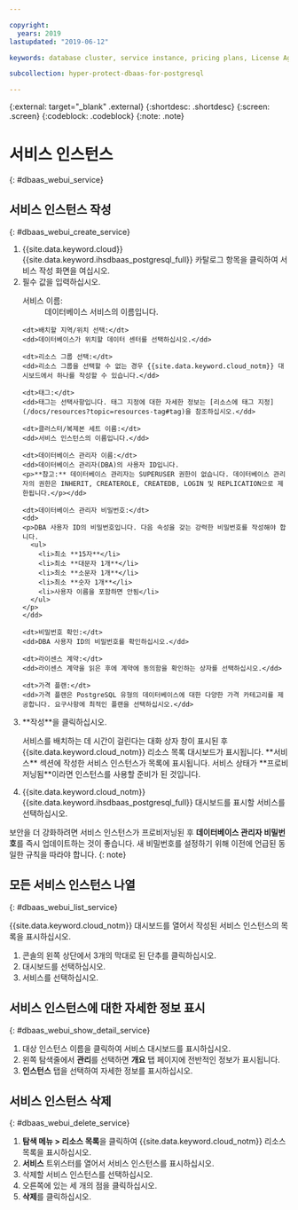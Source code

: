 ```yaml
---

copyright:
  years: 2019
lastupdated: "2019-06-12"

keywords: database cluster, service instance, pricing plans, License Agreement

subcollection: hyper-protect-dbaas-for-postgresql

---
```


{:external: target="_blank" .external}
{:shortdesc: .shortdesc}
{:screen: .screen}
{:codeblock: .codeblock}
{:note: .note}


# 서비스 인스턴스
{: #dbaas_webui_service}

## 서비스 인스턴스 작성
{: #dbaas_webui_create_service}

<ol>
<li>{{site.data.keyword.cloud}} {{site.data.keyword.ihsdbaas_postgresql_full}} 카탈로그 항목을 클릭하여 서비스 작성 화면을 여십시오.</li>
<li>필수 값을 입력하십시오.
  <dl>
    <dt>서비스 이름:</dt>
    <dd>데이터베이스 서비스의 이름입니다.</dd>

    <dt>배치할 지역/위치 선택:</dt>
    <dd>데이터베이스가 위치할 데이터 센터를 선택하십시오.</dd>

    <dt>리소스 그룹 선택:</dt>
    <dd>리소스 그룹을 선택할 수 없는 경우 {{site.data.keyword.cloud_notm}} 대시보드에서 하나를 작성할 수 있습니다.</dd>

    <dt>태그:</dt>
    <dd>태그는 선택사항입니다. 태그 지정에 대한 자세한 정보는 [리소스에 태그 지정](/docs/resources?topic=resources-tag#tag)을 참조하십시오.</dd>

    <dt>클러스터/복제본 세트 이름:</dt>
    <dd>서비스 인스턴스의 이름입니다.</dd>

    <dt>데이터베이스 관리자 이름:</dt>
    <dd>데이터베이스 관리자(DBA)의 사용자 ID입니다.
    <p>**참고:** 데이터베이스 관리자는 SUPERUSER 권한이 없습니다. 데이터베이스 관리자의 권한은 INHERIT, CREATEROLE, CREATEDB, LOGIN 및 REPLICATION으로 제한됩니다.</p></dd>

    <dt>데이터베이스 관리자 비밀번호:</dt>
    <dd>
    <p>DBA 사용자 ID의 비밀번호입니다. 다음 속성을 갖는 강력한 비밀번호를 작성해야 합니다.
      <ul>
        <li>최소 **15자**</li>
        <li>최소 **대문자 1개**</li>
        <li>최소 **소문자 1개**</li>
        <li>최소 **숫자 1개**</li>
        <li>사용자 이름을 포함하면 안됨</li>
      </ul>
    </p>
    </dd>

    <dt>비밀번호 확인:</dt>
    <dd>DBA 사용자 ID의 비밀번호를 확인하십시오.</dd>

    <dt>라이센스 계약:</dt>
    <dd>라이센스 계약을 읽은 후에 계약에 동의함을 확인하는 상자를 선택하십시오.</dd>

    <dt>가격 플랜:</dt>
    <dd>가격 플랜은 PostgreSQL 유형의 데이터베이스에 대한 다양한 가격 카테고리를 제공합니다. 요구사항에 최적인 플랜을 선택하십시오.</dd>
  </dl>
</li>
<li>**작성**을 클릭하십시오.
<p>서비스를 배치하는 데 시간이 걸린다는 대화 상자 창이 표시된 후 {{site.data.keyword.cloud_notm}} 리소스 목록 대시보드가 표시됩니다. **서비스** 섹션에 작성한 서비스 인스턴스가 목록에 표시됩니다. 서비스 상태가 **프로비저닝됨**이라면 인스턴스를 사용할 준비가 된 것입니다.</p>
</li>

<li>{{site.data.keyword.cloud_notm}} {{site.data.keyword.ihsdbaas_postgresql_full}} 대시보드를 표시할 서비스를 선택하십시오.</li>
</ol>

보안을 더 강화하려면 서비스 인스턴스가 프로비저닝된 후 **데이터베이스 관리자 비밀번호**를 즉시 업데이트하는 것이 좋습니다. 새 비밀번호를 설정하기 위해 이전에 언급된 동일한 규칙을 따라야 합니다.
{: note}

## 모든 서비스 인스턴스 나열
{: #dbaas_webui_list_service}

{{site.data.keyword.cloud_notm}} 대시보드를 열어서 작성된 서비스 인스턴스의 목록을 표시하십시오.

<ol>
	<li>콘솔의 왼쪽 상단에서 3개의 막대로 된 단추를 클릭하십시오.</li>
	<li>대시보드를 선택하십시오.</li>
	<li>서비스를 선택하십시오.</li>
</ol>

## 서비스 인스턴스에 대한 자세한 정보 표시
{: #dbaas_webui_show_detail_service}

1. 대상 인스턴스 이름을 클릭하여 서비스 대시보드를 표시하십시오.
2. 왼쪽 탐색줄에서 **관리**를 선택하면 **개요** 탭 페이지에 전반적인 정보가 표시됩니다.
3. **인스턴스** 탭을 선택하여 자세한 정보를 표시하십시오.


## 서비스 인스턴스 삭제
{: #dbaas_webui_delete_service}

1. **탐색 메뉴 > 리소스 목록**을 클릭하여 {{site.data.keyword.cloud_notm}} 리소스 목록을 표시하십시오.
2. **서비스** 트위스터를 열어서 서비스 인스턴스를 표시하십시오.
3. 삭제할 서비스 인스턴스를 선택하십시오.
4. 오른쪽에 있는 세 개의 점을 클릭하십시오.
5. **삭제**를 클릭하십시오.
